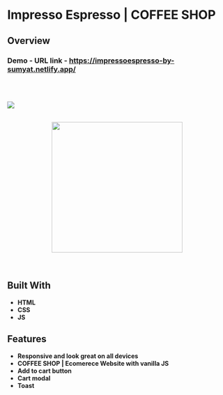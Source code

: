 # Impresso Espresso | COFFEE SHOP

## Overview

  <h3>   Demo - URL link -
    <a href="https://impressoespresso-by-sumyat.netlify.app/">
    https://impressoespresso-by-sumyat.netlify.app/
    </a>
  </h3>

<br/>
<br/>

![](Demo/large-screen.png)
<br/>
<br/>

<div align="center">
<img src="Demo/small-screen.png" width="300">
</div>

<br/>
<br/>

## Built With

- **HTML**
- **CSS**
- **JS**

## Features

- **Responsive and look great on all devices**
- **COFFEE SHOP | Ecomerece Website with vanilla JS**
- **Add to cart button**
- **Cart modal**
- **Toast**
